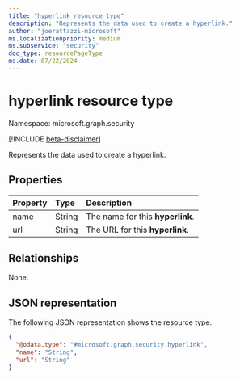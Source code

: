```yaml
---
title: "hyperlink resource type"
description: "Represents the data used to create a hyperlink."
author: "joerattazzi-microsoft"
ms.localizationpriority: medium
ms.subservice: "security"
doc_type: resourcePageType
ms.date: 07/22/2024
---
```


# hyperlink resource type

Namespace: microsoft.graph.security

[!INCLUDE [beta-disclaimer](../../includes/beta-disclaimer.md)]

Represents the data used to create a hyperlink.

## Properties

|Property|Type|Description|
|:---|:---|:---|
|name|String| The name for this **hyperlink**.|
|url|String|The URL for this **hyperlink**.|

## Relationships

None.

## JSON representation

The following JSON representation shows the resource type.
<!-- {
  "blockType": "resource",
  "@odata.type": "microsoft.graph.security.hyperlink"
}
-->
``` json
{
  "@odata.type": "#microsoft.graph.security.hyperlink",
  "name": "String",
  "url": "String"
}
```
